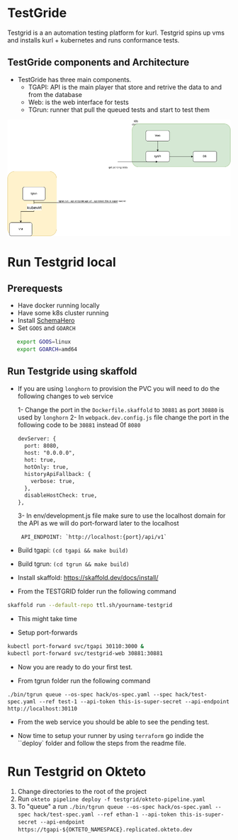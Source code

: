 # TestGride
Testgrid is a an automation testing platform for kurl.
Testgrid spins up vms and installs kurl + kubernetes and runs conformance tests.
## TestGride components and Architecture
- TestGride has three main components.
   - TGAPI: API is the main player that store and retrive the data to and from the database
   - Web: is the web interface for tests
   - TGrun: runner that pull the queued tests and start to test them

![test-gride-architecture](./assets/testgride-architecture.drawio.png)
# Run Testgrid local
## Prerequests
- Have docker running locally
- Have some k8s cluster running
- Install [SchemaHero](https://schemahero.io/docs/installing/kubectl/)
- Set `GOOS` and `GOARCH`
```bash
   export GOOS=linux
   export GOARCH=amd64
```
## Run Testgride using skaffold
- If you are using ``longhorn`` to provision the PVC you will need to do the following changes to ``web`` service

  1- Change the port in the ``Dockerfile.skaffold`` to ``30881`` as port ``30880`` is used by ``longhorn``
  2- In ``webpack.dev.config.js`` file change the port in the following code to be ``30881`` instead 0f ``8080``
  ```
  devServer: {
    port: 8080,
    host: "0.0.0.0",
    hot: true,
    hotOnly: true,
    historyApiFallback: {
      verbose: true,
    },
    disableHostCheck: true,
  },
  ```
  3- In env/development.js file make sure to use the localhost domain for the API as we will do port-forward later to the localhost
  ```
   API_ENDPOINT: `http://localhost:{port}/api/v1`
  ```

- Build tgapi: `(cd tgapi && make build)`

- Build tgrun: `(cd tgrun && make build)`

- Install skaffold: https://skaffold.dev/docs/install/

- From the TESTGRID folder run the following command
```bash
skaffold run --default-repo ttl.sh/yourname-testgrid
```
- This might take time

- Setup port-forwards
``` bash
kubectl port-forward svc/tgapi 30110:3000 &
kubectl port-forward svc/testgrid-web 30881:30881
```

- Now you are ready to do your first test. 

- From tgrun folder run the following command
```
./bin/tgrun queue --os-spec hack/os-spec.yaml --spec hack/test-spec.yaml --ref test-1 --api-token this-is-super-secret --api-endpoint http://localhost:30110
```

- From the web service you should be able to see the pending test.

- Now time to setup your runner by using ``terraform`` go indide the ``deploy` folder and follow the steps from the readme file.

# Run Testgrid on Okteto

1. Change directories to the root of the project
1. Run `okteto pipeline deploy -f testgrid/okteto-pipeline.yaml`
1. To "queue" a run `./bin/tgrun queue --os-spec hack/os-spec.yaml --spec hack/test-spec.yaml --ref ethan-1 --api-token this-is-super-secret --api-endpoint https://tgapi-${OKTETO_NAMESPACE}.replicated.okteto.dev`
